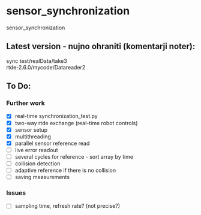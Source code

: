# sensor_synchronization
sensor_synchronization
## Latest version - nujno ohraniti (komentarji noter):
sync test/realData/take3  
rtde-2.6.0/mycode/Datareader2
## To Do: 
### Further work
- [X] real-time synchronization_test.py
- [X] two-way rtde exchange (real-time robot controls)  
- [X] sensor setup  
- [X] multithreading 
- [X] parallel sensor reference read 
- [ ] live error readout    
- [ ] several cycles for reference - sort array by time 
- [ ] collision detection
- [ ] adaptive reference if there is no collision   
- [ ] saving measurements
### Issues
- [ ] sampling time, refresh rate? (not precise?)  
